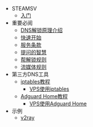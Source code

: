 <!-- _sidebar.md -->
* STEAMSV
  * [入门](README.md)
* 重要必阅
  * [DNS解锁原理介绍](principle.md)
  * [快速开始](quickstart.md)
  * [服务条款](tos.md)
  * [提问的智慧](two.md)
  * [帮解锁规则](help.md)
  * [流媒体规则](rule.md)
* 第三方DNS工具
  * [iptables教程](appdoc/iptablesdoc.md)
    * [VPS使用iptables](example/iptables.md)
  * [Adguard Home教程](/appdoc/adguardhomedoc.md)
    * [VPS使用Adguard Home](example/adguardhome.md)
* 示例
  * [v2ray](v2ray.md)